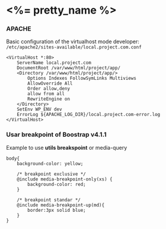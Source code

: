 
# <%= pretty_name %>


### APACHE
Basic configuration of the virtualhost mode developer: ` /etc/apache2/sites-available/local.project.com.conf`

	<VirtualHost *:80>
		ServerName local.project.com
		DocumentRoot /var/www/html/project/app/
		<Directory /var/www/html/project/app/>
			Options Indexes FollowSymLinks Multiviews
			AllowOverride All
			Order allow,deny
			allow from all
			RewriteEngine on
		</Directory>
		SetEnv WP_ENV dev
		ErrorLog ${APACHE_LOG_DIR}/local.project.com-error.log
	</VirtualHost>

### Usar breakpoint of Boostrap v4.1.1
Example to use **utils breakspoint** or media-query

	body{
		background-color: yellow;
		
		/* breakpoint exclusive */
		@include media-breakpoint-only(xs) {
			background-color: red;
		}
		
		/* breakpoint standar */
		@include media-breakpoint-up(md){
			border:3px solid blue;
		}
	}

